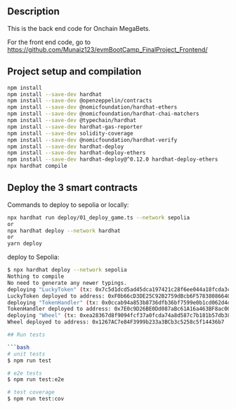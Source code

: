 ## Description

This is the back end code for Onchain MegaBets.

For the front end code, go to https://github.com/Munaiz123/evmBootCamp_FinalProject_Frontend/

## Project setup and compilation

```bash
npm install
npm install --save-dev hardhat
npm install --save-dev @openzeppelin/contracts
npm install --save-dev @nomicfoundation/hardhat-ethers
npm install --save-dev @nomicfoundation/hardhat-chai-matchers
npm install --save-dev @typechain/hardhat
npm install --save-dev hardhat-gas-reporter
npm install --save-dev solidity-coverage
npm install --save-dev @nomicfoundation/hardhat-verify
npm install --save-dev hardhat-deploy
npm install --save-dev hardhat-deploy-ethers
npm install --save-dev hardhat-deploy@^0.12.0 hardhat-deploy-ethers
npx hardhat compile
```

## Deploy the 3 smart contracts

Commands to deploy to sepolia or locally:
```bash
npx hardhat run deploy/01_deploy_game.ts --network sepolia
or
npx hardhat deploy --network hardhat
or
yarn deploy

```

deploy to Sepolia:

```bash
$ npx hardhat deploy --network sepolia
Nothing to compile
No need to generate any newer typings.
deploying "LuckyToken" (tx: 0x7c5d1dcd5ad45dca197421c28f6ee044a18fcda3c3fb42656ff4bd0e75bbd6aa)...: deployed at 0xF0b66cD3DE25C92B2759dBcb6F578380866406E4 with 1738265 gas
LuckyToken deployed to address: 0xF0b66cD3DE25C92B2759dBcb6F578380866406E4
deploying "TokenHandler" (tx: 0x0ccab94a853b8736dfb36bf7599e0b1cd062d4d02851c3264189ae907f92d1bd)...: deployed at 0x7E0c9D26BE0Dd087aBc61A16a463BF8ac00C0289 with 916611 gas
TokenHandler deployed to address: 0x7E0c9D26BE0Dd087aBc61A16a463BF8ac00C0289
deploying "Wheel" (tx: 0xea28367d8f9094fcf37a0fcda74a8d587c7b181b57db3891805cbbcff26cbcf0)...: deployed at 0x1267AC7e84F3999b233a3BCb3c5258c5f14436b7 with 1294490 gas
Wheel deployed to address: 0x1267AC7e84F3999b233a3BCb3c5258c5f14436b7

## Run tests

```bash
# unit tests
$ npm run test

# e2e tests
$ npm run test:e2e

# test coverage
$ npm run test:cov
```

